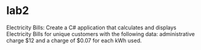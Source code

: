 # lab2

Electricity Bills: Create a C# application that calculates and displays Electricity Bills for unique customers with the following data: administrative charge $12 and a charge of $0.07 for each kWh used.
